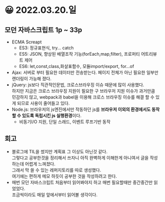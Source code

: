 # 😀 2022.03.20.일

## 모던 자바스크립트 1p ~ 33p

- ECMA Screapt
  - ES3: 정규표현식, try... catch
  - ES5: JSON, 향상된 배열조작 기능(forEach,map,filter), 프로퍼티 어트리뷰트 제어
  - ES6: let,const,class,화살표함수, 모듈import/export, for...of
- Ajax: 서버로 부터 필요한 데이터만 전송받는다. 페이지 전체가 아닌 필요한 일부만 랜더링이 가능해 졌다.
- jQuery: js보다 직관적인문법, 크로스브라우징 이슈 때문에 많이 사용했다.  
  하지만 지금은 크로스 브라우징 지원이 필요한 구 브라우저 지원 이슈가 과거만큼 민감하지 않고, webpack과 babel을 이용해 크로스 브라우징 이슈를 해결 할 수 있게 되므로 사용이 줄어들고 있다.
- Node.js: 브라우저의 js엔진에서만 작동하던 js를 **브라우저 이외의 환경에서도 동작할 수 있도록 독립시킨 js 실행환경**이다.
  - 비동기I/O 지원, 단일 스래드, 이벤트 루프기반 동작

## 회고

- 블로그에 TIL을 썼지만 계획표 그 이상도 아닌것 같다.  
  그렇다고 공부한것을 정리해서 쓰자니 아직 완벽하게 이해한게 아니여서 글을 작성하는데 어렵게 느껴졌다.  
  그래서 막 쓸 수 있는 레퍼지토리를 따로 생성했다.  
  여기에는 편하게 메모 하듯이 공부한 것을 작성하려고 한다.
- 매번 모던 자바스크립트 처음부터 읽어봐야지 하고 매번 필요할때만 중간중간만 읽었었다.  
  조금씩이라도 매일 앞에서부터 읽어볼 생각이다.
